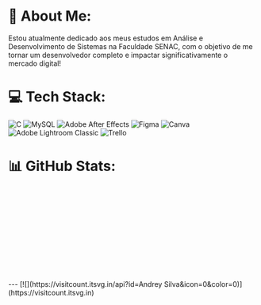# 💫 About Me:
Estou atualmente dedicado aos meus estudos em Análise e Desenvolvimento de Sistemas na Faculdade SENAC, com o objetivo de me tornar um desenvolvedor completo e impactar significativamente o mercado digital!


# 💻 Tech Stack:
![C](https://img.shields.io/badge/c-%2300599C.svg?style=for-the-badge&logo=c&logoColor=white) ![MySQL](https://img.shields.io/badge/mysql-4479A1.svg?style=for-the-badge&logo=mysql&logoColor=white) ![Adobe After Effects](https://img.shields.io/badge/Adobe%20After%20Effects-9999FF.svg?style=for-the-badge&logo=Adobe%20After%20Effects&logoColor=white) ![Figma](https://img.shields.io/badge/figma-%23F24E1E.svg?style=for-the-badge&logo=figma&logoColor=white) ![Canva](https://img.shields.io/badge/Canva-%2300C4CC.svg?style=for-the-badge&logo=Canva&logoColor=white) ![Adobe Lightroom Classic](https://img.shields.io/badge/Adobe%20Lightroom%20Classic-31A8FF.svg?style=for-the-badge&logo=Adobe%20Lightroom%20Classic&logoColor=white) ![Trello](https://img.shields.io/badge/Trello-%23026AA7.svg?style=for-the-badge&logo=Trello&logoColor=white)
# 📊 GitHub Stats:
<div>
<a href-"https://beacons.ai/rafaballerini">
<img height="180em" src-"https://github-readme-stats.vercel.app/api?username=rafaballerini2&show_icons=true&theme=dracula&include_all_commits=true&count_private=true"/>
<img height="180em" src-"https://github-readme-stats.vercel.app/api/top-langs/?username-rafaballerini2&layout-compact8langs_count-16&theme=dracula"[>
</div>
---
[![](https://visitcount.itsvg.in/api?id=Andrey Silva&icon=0&color=0)](https://visitcount.itsvg.in)

<!-- Proudly created with GPRM ( https://gprm.itsvg.in ) -->
